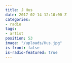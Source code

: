 ```yaml
---
title: J Hus
date: 2017-02-14 12:10:00 Z
categories:
- radio
tags:
- artist
position: 53
image: "/uploads/Hus.jpg"
is-front: false
is-radio-featured: true
---
```


